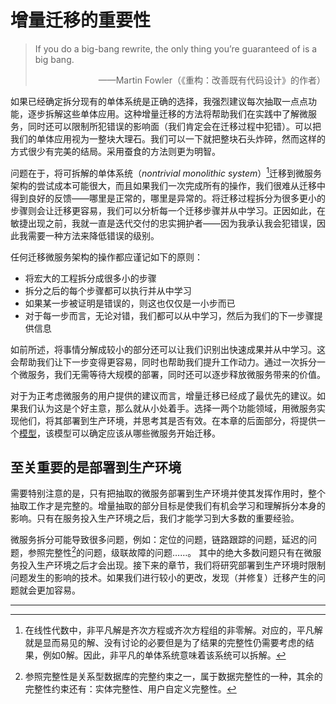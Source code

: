 # 增量迁移的重要性

> If you do a big-bang rewrite, the only thing you’re guaranteed of is a big bang.
> <div align="right">——Martin Fowler（《重构：改善既有代码设计》的作者）</div>

如果已经确定拆分现有的单体系统是正确的选择，我强烈建议每次抽取一点点功能，逐步拆解这些单体应用。这种增量迁移的方法将帮助我们在实践中了解微服务，同时还可以限制所犯错误的影响面（我们肯定会在迁移过程中犯错）。可以把我们的单体应用视为一整块大理石。我们可以一下就把整块石头炸碎，然而这样的方式很少有完美的结局。采用蚕食的方法则更为明智。

问题在于，将可拆解的单体系统（*nontrivial monolithic system*）[^译注1]迁移到微服务架构的尝试成本可能很大，而且如果我们一次完成所有的操作，我们很难从迁移中得到良好的反馈——哪里是正常的，哪里是异常的。将迁移过程拆分为很多更小的步骤则会让迁移更容易，我们可以分析每一个迁移步骤并从中学习。正因如此，在敏捷出现之前，我就一直是迭代交付的忠实拥护者——因为我承认我会犯错误，因此我需要一种方法来降低错误的级别。

任何迁移微服务架构的操作都应谨记如下的原则：
* 将宏大的工程拆分成很多小的步骤
* 拆分之后的每个步骤都可以执行并从中学习
* 如果某一步被证明是错误的，则这也仅仅是一小步而已
* 对于每一步而言，无论对错，我们都可以从中学习，然后为我们的下一步骤提供信息

如前所述，将事情分解成较小的部分还可以让我们识别出快速成果并从中学习。这会帮助我们让下一步变得更容易，同时也帮助我们提升工作动力。通过一次拆分一个微服务，我们无需等待大规模的部署，同时还可以逐步释放微服务带来的价值。

对于为正考虑微服务的用户提供的建议而言，增量迁移已经成了最优先的建议。如果我们认为这是个好主意，那么就从小处着手。选择一两个功能领域，用微服务实现他们，将其部署到生产环境，并思考其是否有效。在本章的后面部分，将提供一个[模型](A_Combined_Model.md)，该模型可以确定应该从哪些微服务开始迁移。

## 至关重要的是部署到生产环境
需要特别注意的是，只有把抽取的微服务部署到生产环境并使其发挥作用时，整个抽取工作才是完整的。增量抽取的部分目标是使我们有机会学习和理解拆分本身的影响。只有在服务投入生产环境之后，我们才能学习到大多数的重要经验。

微服务拆分可能导致很多问题，例如：定位的问题，链路跟踪的问题，延迟的问题，参照完整性[^译注2]的问题，级联故障的问题……。 其中的绝大多数问题只有在微服务投入生产环境之后才会出现。接下来的章节，我们将研究部署到生产环境时限制问题发生的影响的技术。如果我们进行较小的更改，发现（并修复）迁移产生的问题就会更加容易。

---
[^译注1]: 在线性代数中，非平凡解是齐次方程或齐次方程组的非零解。对应的，平凡解就是显而易见的解、没有讨论的必要但是为了结果的完整性仍需要考虑的结果，例如0解。因此，非平凡的单体系统意味着该系统可以拆解。
[^译注2]: 参照完整性是关系型数据库的完整约束之一，属于数据完整性的一种，其余的完整性约束还有：实体完整性、用户自定义完整性。